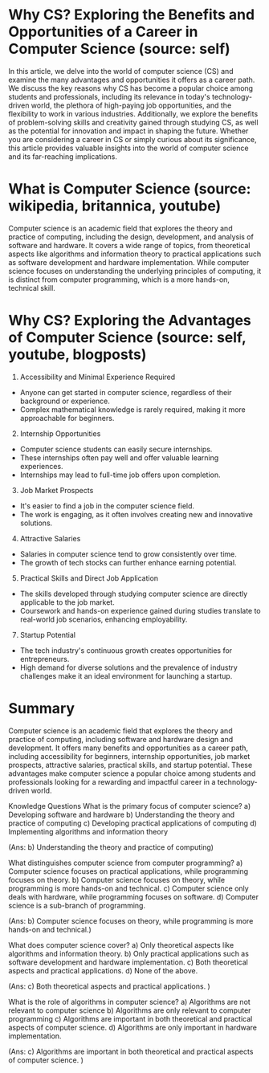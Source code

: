 # Why CS? Exploring the Benefits and Opportunities of a Career in Computer Science (source: self)

In this article, we delve into the world of computer science (CS) and examine the many advantages and opportunities it offers as a career path. We discuss the key reasons why CS has become a popular choice among students and professionals, including its relevance in today's technology-driven world, the plethora of high-paying job opportunities, and the flexibility to work in various industries. Additionally, we explore the benefits of problem-solving skills and creativity gained through studying CS, as well as the potential for innovation and impact in shaping the future. Whether you are considering a career in CS or simply curious about its significance, this article provides valuable insights into the world of computer science and its far-reaching implications.

# What is Computer Science (source: wikipedia, britannica, youtube)
Computer science is an academic field that explores the theory and practice of computing, including the design, development, and analysis of software and hardware. It covers a wide range of topics, from theoretical aspects like algorithms and information theory to practical applications such as software development and hardware implementation. While computer science focuses on understanding the underlying principles of computing, it is distinct from computer programming, which is a more hands-on, technical skill.

# Why CS? Exploring the Advantages of Computer Science (source: self, youtube, blogposts)

1. Accessibility and Minimal Experience Required
 - Anyone can get started in computer science, regardless of their background or experience.
 - Complex mathematical knowledge is rarely required, making it more approachable for beginners.
 
2. Internship Opportunities
  - Computer science students can easily secure internships.
  - These internships often pay well and offer valuable learning experiences.
  - Internships may lead to full-time job offers upon completion.
  
3. Job Market Prospects
  - It's easier to find a job in the computer science field.
  - The work is engaging, as it often involves creating new and innovative solutions.
  
4. Attractive Salaries
  - Salaries in computer science tend to grow consistently over time.
  - The growth of tech stocks can further enhance earning potential.
5. Practical Skills and Direct Job Application
  - The skills developed through studying computer science are directly applicable to the job market.
  - Coursework and hands-on experience gained during studies translate to real-world job scenarios, enhancing employability.
7. Startup Potential
  - The tech industry's continuous growth creates opportunities for entrepreneurs.
  - High demand for diverse solutions and the prevalence of industry challenges make it an ideal environment for launching a startup.

# Summary
Computer science is an academic field that explores the theory and practice of computing, including software and hardware design and development. It offers many benefits and opportunities as a career path, including accessibility for beginners, internship opportunities, job market prospects, attractive salaries, practical skills, and startup potential. These advantages make computer science a popular choice among students and professionals looking for a rewarding and impactful career in a technology-driven world.


Knowledge Questions
What is the primary focus of computer science?
a) Developing software and hardware
b) Understanding the theory and practice of computing
c) Developing practical applications of computing
d) Implementing algorithms and information theory

(Ans: b) Understanding the theory and practice of computing)

What distinguishes computer science from computer programming?
a) Computer science focuses on practical applications, while programming focuses on theory.
b) Computer science focuses on theory, while programming is more hands-on and technical.
c) Computer science only deals with hardware, while programming focuses on software.
d) Computer science is a sub-branch of programming.

(Ans: b) Computer science focuses on theory, while programming is more hands-on and technical.)

What does computer science cover?
a) Only theoretical aspects like algorithms and information theory.
b) Only practical applications such as software development and hardware implementation.
c) Both theoretical aspects and practical applications.
d) None of the above.

(Ans: c) Both theoretical aspects and practical applications. )

What is the role of algorithms in computer science?
a) Algorithms are not relevant to computer science
b) Algorithms are only relevant to computer programming
c) Algorithms are important in both theoretical and practical aspects of computer science.
d) Algorithms are only important in hardware implementation.

(Ans: c) Algorithms are important in both theoretical and practical aspects of computer science. )
